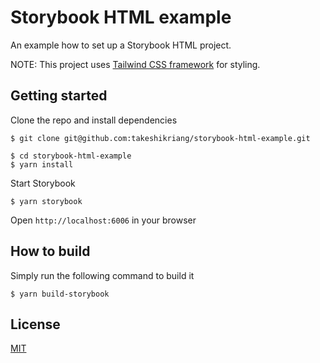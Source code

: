 # Storybook HTML example
An example how to set up a Storybook HTML project.

NOTE: This project uses [Tailwind CSS framework](https://tailwindcss.com/) for styling.

## Getting started
Clone the repo and install dependencies
```
$ git clone git@github.com:takeshikriang/storybook-html-example.git

$ cd storybook-html-example
$ yarn install
```

Start Storybook
```
$ yarn storybook
```

Open `http://localhost:6006` in your browser

## How to build
Simply run the following command to build it
```
$ yarn build-storybook
```

## License
[MIT](https://github.com/takeshikriang/storybook-html-example/blob/master/LICENSE)

